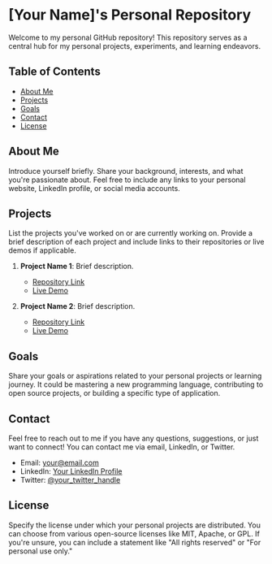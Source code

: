 # [Your Name]'s Personal Repository

Welcome to my personal GitHub repository! This repository serves as a central hub for my personal projects, experiments, and learning endeavors.

## Table of Contents
- [About Me](#about-me)
- [Projects](#projects)
- [Goals](#goals)
- [Contact](#contact)
- [License](#license)

## About Me

Introduce yourself briefly. Share your background, interests, and what you're passionate about. Feel free to include any links to your personal website, LinkedIn profile, or social media accounts.

## Projects

List the projects you've worked on or are currently working on. Provide a brief description of each project and include links to their repositories or live demos if applicable.

1. **Project Name 1**: Brief description.
   - [Repository Link](link)
   - [Live Demo](link)

2. **Project Name 2**: Brief description.
   - [Repository Link](link)
   - [Live Demo](link)

## Goals

Share your goals or aspirations related to your personal projects or learning journey. It could be mastering a new programming language, contributing to open source projects, or building a specific type of application.

## Contact

Feel free to reach out to me if you have any questions, suggestions, or just want to connect! You can contact me via email, LinkedIn, or Twitter.

- Email: your@email.com
- LinkedIn: [Your LinkedIn Profile](link)
- Twitter: [@your_twitter_handle](link)

## License

Specify the license under which your personal projects are distributed. You can choose from various open-source licenses like MIT, Apache, or GPL. If you're unsure, you can include a statement like "All rights reserved" or "For personal use only."

